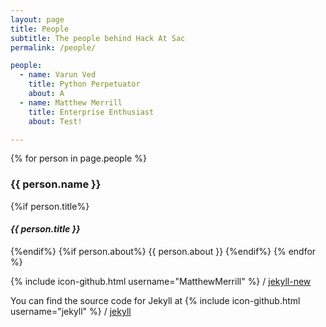 ```yaml
---
layout: page
title: People
subtitle: The people behind Hack At Sac
permalink: /people/

people:
  - name: Varun Ved
    title: Python Perpetuator
    about: A
  - name: Matthew Merrill
    title: Enterprise Enthusiast
    about: Test!

---
```


{% for person in page.people %}
### {{ person.name }}
{%if person.title%}
#### _{{ person.title }}_
{%endif%}
{%if person.about%}
{{ person.about }}
{%endif%}
{% endfor %}


{% include icon-github.html username="MatthewMerrill" %} /
[jekyll-new](https://github.com/jglovier/jekyll-new)

You can find the source code for Jekyll at
{% include icon-github.html username="jekyll" %} /
[jekyll](https://github.com/jekyll/jekyll)

